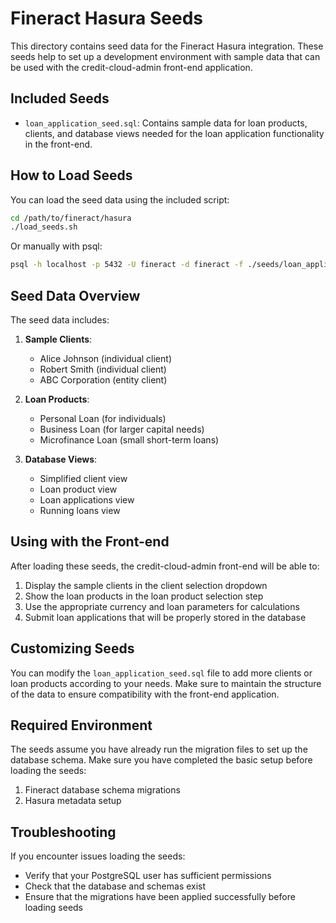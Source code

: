 # Fineract Hasura Seeds

This directory contains seed data for the Fineract Hasura integration. These seeds help to set up a development environment with sample data that can be used with the credit-cloud-admin front-end application.

## Included Seeds

- `loan_application_seed.sql`: Contains sample data for loan products, clients, and database views needed for the loan application functionality in the front-end.

## How to Load Seeds

You can load the seed data using the included script:

```bash
cd /path/to/fineract/hasura
./load_seeds.sh
```

Or manually with psql:

```bash
psql -h localhost -p 5432 -U fineract -d fineract -f ./seeds/loan_application_seed.sql
```

## Seed Data Overview

The seed data includes:

1. **Sample Clients**:
   - Alice Johnson (individual client)
   - Robert Smith (individual client)
   - ABC Corporation (entity client)

2. **Loan Products**:
   - Personal Loan (for individuals)
   - Business Loan (for larger capital needs)
   - Microfinance Loan (small short-term loans)

3. **Database Views**:
   - Simplified client view
   - Loan product view
   - Loan applications view
   - Running loans view

## Using with the Front-end

After loading these seeds, the credit-cloud-admin front-end will be able to:

1. Display the sample clients in the client selection dropdown
2. Show the loan products in the loan product selection step
3. Use the appropriate currency and loan parameters for calculations
4. Submit loan applications that will be properly stored in the database

## Customizing Seeds

You can modify the `loan_application_seed.sql` file to add more clients or loan products according to your needs. Make sure to maintain the structure of the data to ensure compatibility with the front-end application.

## Required Environment

The seeds assume you have already run the migration files to set up the database schema. Make sure you have completed the basic setup before loading the seeds:

1. Fineract database schema migrations
2. Hasura metadata setup

## Troubleshooting

If you encounter issues loading the seeds:

- Verify that your PostgreSQL user has sufficient permissions
- Check that the database and schemas exist
- Ensure that the migrations have been applied successfully before loading seeds